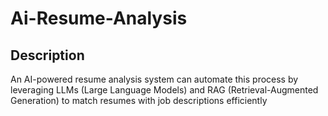 # Ai-Resume-Analysis
## Description
An AI-powered resume analysis system can automate this process by leveraging LLMs (Large Language Models) and RAG (Retrieval-Augmented Generation) to match resumes with job descriptions efficiently

